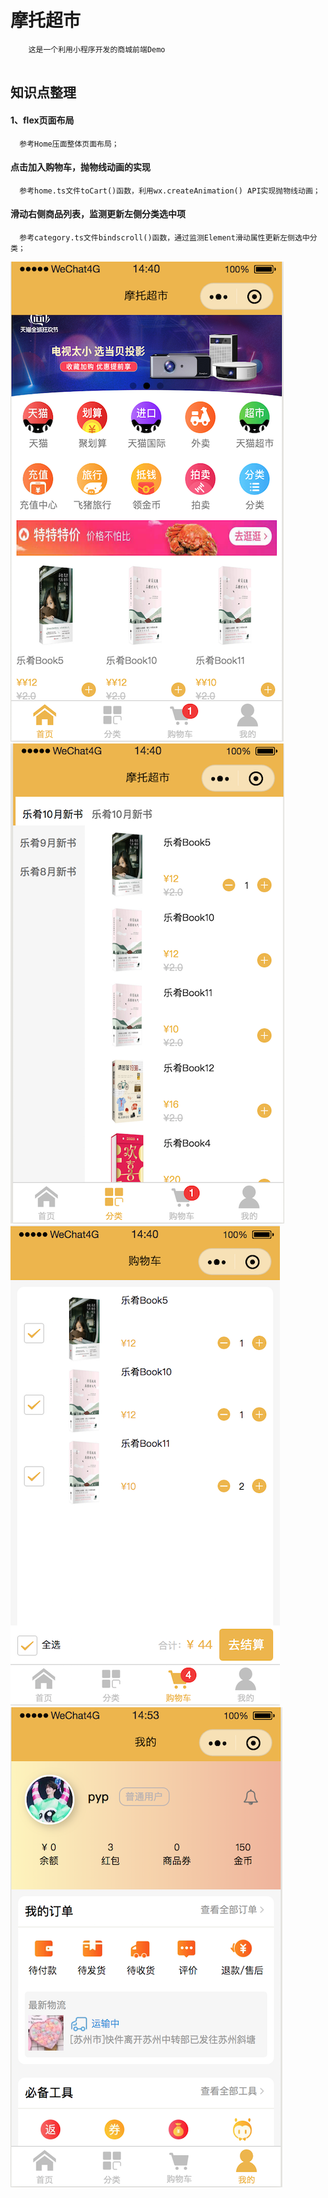 # 摩托超市
```
    这是一个利用小程序开发的商城前端Demo
    
```

## 知识点整理

#### 1、flex页面布局
```
  参考Home压面整体页面布局；
```
#### 点击加入购物车，抛物线动画的实现
```
  参考home.ts文件toCart()函数，利用wx.createAnimation() API实现抛物线动画；
```
#### 滑动右侧商品列表，监测更新左侧分类选中项
```
  参考category.ts文件bindscroll()函数，通过监测Element滑动属性更新左侧选中分类；
```

![image](./miniprogram/images/home.png)
![image](./miniprogram/images/categories.png)
![image](./miniprogram/images/shopping-cart.png)
![image](./miniprogram/images/account.png)


